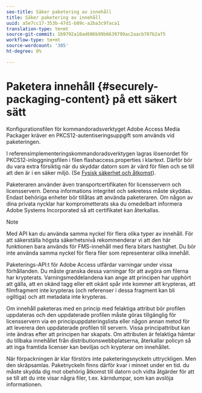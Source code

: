 ```yaml
---
seo-title: Säker paketering av innehåll
title: Säker paketering av innehåll
uuid: a5e7cc17-353b-47d1-b89c-a2ba3c9faca1
translation-type: tm+mt
source-git-commit: 1b9792a10ad606b99b6639799ac2aacb707b2af5
workflow-type: tm+mt
source-wordcount: '385'
ht-degree: 0%

---
```



# Paketera innehåll {#securely-packaging-content} på ett säkert sätt

Konfigurationsfilen för kommandoradsverktyget Adobe Access Media Packager kräver en PKCS12-autentiseringsuppgift som används vid paketeringen.

I referensimplementeringskommandoradsverktygen lagras lösenordet för PKCS12-inloggningsfilen i filen flashaccess.properties i klartext. Därför bör du vara extra försiktig när du skyddar datorn som är värd för filen och se till att den är i en säker miljö. (Se [Fysisk säkerhet och åtkomst](../../aaxs-secure-deployment-guidelines/physical-sec-and-access.md)).

Paketeraren använder även transportcertifikaten för licensservern och licensservern. Denna informations integritet och sekretess måste skyddas. Endast behöriga enheter bör tillåtas att använda paketeraren. Om någon av dina privata nycklar har komprometterats ska du omedelbart informera Adobe Systems Incorporated så att certifikatet kan återkallas.

>[!NOTE]
>
>Med API kan du använda samma nyckel för flera olika typer av innehåll. För att säkerställa högsta säkerhetsnivå rekommenderar vi att den här funktionen bara används för FMS-innehåll med flera bitars hastighet. Du bör inte använda samma nyckel för flera filer som representerar olika innehåll.

Paketerings-API:t för Adobe Access utfärdar varningar under vissa förhållanden. Du måste granska dessa varningar för att avgöra om filerna har krypterats. Varningsmeddelandena kan ange att principen har upphört att gälla, att en okänd tagg eller ett okänt spår inte kommer att krypteras, att filmfragment inte krypteras (och referenser i dessa fragment kan bli ogiltiga) och att metadata inte krypteras.

Om innehåll paketeras med en princip med felaktiga attribut bör profilen uppdateras och den uppdaterade profilen måste göras tillgänglig för licensservern via en principuppdateringslista eller någon annan metod för att leverera den uppdaterade profilen till servern. Vissa principattribut kan inte ändras efter att principen har skapats. Om attributen är felaktiga hämtar du tillbaka innehållet från distributionswebbplatserna, återkallar policyn så att inga framtida licenser kan beviljas och krypterar om innehållet.

När förpackningen är klar förstörs inte paketeringsnyckeln uttryckligen. Men den skräpsamlas. Paketnyckeln finns därför kvar i minnet under en tid. du måste skydda dig mot obehörig åtkomst till datorn och vidta åtgärder för att se till att du inte visar några filer, t.ex. kärndumpar, som kan avslöja informationen.
